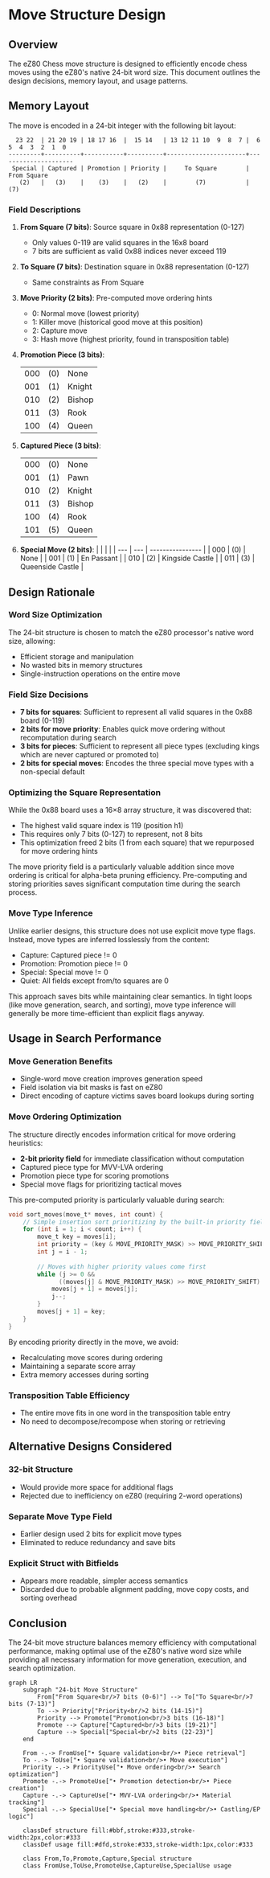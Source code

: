 # Move Structure Design

## Overview

The eZ80 Chess move structure is designed to efficiently encode chess moves using the eZ80's native 24-bit word size. This document outlines the design decisions, memory layout, and usage patterns.

## Memory Layout

The move is encoded in a 24-bit integer with the following bit layout:

```
  23 22  | 21 20 19 | 18 17 16  |  15 14   | 13 12 11 10  9  8  7 |  6  5  4  3  2  1  0
---------+----------+-----------+----------+----------------------+---------------------
 Special | Captured | Promotion | Priority |     To Square        |     From Square
   (2)   |   (3)    |    (3)    |   (2)    |        (7)           |         (7)
```

### Field Descriptions

1. **From Square (7 bits)**: Source square in 0x88 representation (0-127)
   - Only values 0-119 are valid squares in the 16x8 board
   - 7 bits are sufficient as valid 0x88 indices never exceed 119

2. **To Square (7 bits)**: Destination square in 0x88 representation (0-127)
   - Same constraints as From Square

3. **Move Priority (2 bits)**: Pre-computed move ordering hints
   - 0: Normal move (lowest priority)
   - 1: Killer move (historical good move at this position)
   - 2: Capture move
   - 3: Hash move (highest priority, found in transposition table)

4. **Promotion Piece (3 bits)**: 

   |     |     |        | 
   | --- | --- | ------ |
   | 000 | (0) | None   |
   | 001 | (1) | Knight |
   | 010 | (2) | Bishop |
   | 011 | (3) | Rook   |
   | 100 | (4) | Queen  |

5. **Captured Piece (3 bits)**:

   |     |     |        | 
   | --- | --- | ------ |
   | 000 | (0) | None   |
   | 001 | (1) | Pawn   |
   | 010 | (2) | Knight |
   | 011 | (3) | Bishop |
   | 100 | (4) | Rook   |
   | 101 | (5) | Queen  |

6. **Special Move (2 bits)**:
   |     |     |                  | 
   | --- | --- | ---------------- |
   | 000 | (0) | None             |
   | 001 | (1) | En Passant       |
   | 010 | (2) | Kingside Castle  |
   | 011 | (3) | Queenside Castle |

## Design Rationale

### Word Size Optimization

The 24-bit structure is chosen to match the eZ80 processor's native word size, allowing:
- Efficient storage and manipulation
- No wasted bits in memory structures
- Single-instruction operations on the entire move

### Field Size Decisions

- **7 bits for squares**: Sufficient to represent all valid squares in the 0x88 board (0-119)
- **2 bits for move priority**: Enables quick move ordering without recomputation during search
- **3 bits for pieces**: Sufficient to represent all piece types (excluding kings which are never captured or promoted to)
- **2 bits for special moves**: Encodes the three special move types with a non-special default

### Optimizing the Square Representation

While the 0x88 board uses a 16×8 array structure, it was discovered that:
- The highest valid square index is 119 (position h1)
- This requires only 7 bits (0-127) to represent, not 8 bits
- This optimization freed 2 bits (1 from each square) that we repurposed for move ordering hints

The move priority field is a particularly valuable addition since move ordering is critical for alpha-beta pruning efficiency. Pre-computing and storing priorities saves significant computation time during the search process.

### Move Type Inference

Unlike earlier designs, this structure does not use explicit move type flags. Instead, move types are inferred losslessly from the content:
- Capture: Captured piece != 0
- Promotion: Promotion piece != 0
- Special: Special move != 0
- Quiet: All fields except from/to squares are 0

This approach saves bits while maintaining clear semantics. In tight loops (like move generation, search, and sorting), move type inference will generally be more time-efficient than explicit flags anyway.

## Usage in Search Performance

### Move Generation Benefits

- Single-word move creation improves generation speed
- Field isolation via bit masks is fast on eZ80
- Direct encoding of capture victims saves board lookups during sorting

### Move Ordering Optimization

The structure directly encodes information critical for move ordering heuristics:
- **2-bit priority field** for immediate classification without computation
- Captured piece type for MVV-LVA ordering
- Promotion piece type for scoring promotions
- Special move flags for prioritizing tactical moves

This pre-computed priority is particularly valuable during search:
```c
void sort_moves(move_t* moves, int count) {
    // Simple insertion sort prioritizing by the built-in priority field
    for (int i = 1; i < count; i++) {
        move_t key = moves[i];
        int priority = (key & MOVE_PRIORITY_MASK) >> MOVE_PRIORITY_SHIFT;
        int j = i - 1;
        
        // Moves with higher priority values come first
        while (j >= 0 && 
              ((moves[j] & MOVE_PRIORITY_MASK) >> MOVE_PRIORITY_SHIFT) < priority) {
            moves[j + 1] = moves[j];
            j--;
        }
        moves[j + 1] = key;
    }
}
```

By encoding priority directly in the move, we avoid:
- Recalculating move scores during ordering
- Maintaining a separate score array
- Extra memory accesses during sorting

### Transposition Table Efficiency

- The entire move fits in one word in the transposition table entry
- No need to decompose/recompose when storing or retrieving

## Alternative Designs Considered

### 32-bit Structure
- Would provide more space for additional flags
- Rejected due to inefficiency on eZ80 (requiring 2-word operations)

### Separate Move Type Field
- Earlier design used 2 bits for explicit move types
- Eliminated to reduce redundancy and save bits

### Explicit Struct with Bitfields
- Appears more readable, simpler access semantics
- Discarded due to probable alignment padding, move copy costs, and sorting overhead

## Conclusion

The 24-bit move structure balances memory efficiency with computational performance, making optimal use of the eZ80's native word size while providing all necessary information for move generation, execution, and search optimization.

```mermaid
graph LR
    subgraph "24-bit Move Structure"
        From["From Square<br/>7 bits (0-6)"] --> To["To Square<br/>7 bits (7-13)"]
        To --> Priority["Priority<br/>2 bits (14-15)"]
        Priority --> Promote["Promotion<br/>3 bits (16-18)"]
        Promote --> Capture["Captured<br/>3 bits (19-21)"]
        Capture --> Special["Special<br/>2 bits (22-23)"]
    end
    
    From -.-> FromUse["• Square validation<br/>• Piece retrieval"]
    To -.-> ToUse["• Square validation<br/>• Move execution"]
    Priority -.-> PriorityUse["• Move ordering<br/>• Search optimization"]
    Promote -.-> PromoteUse["• Promotion detection<br/>• Piece creation"]
    Capture -.-> CaptureUse["• MVV-LVA ordering<br/>• Material tracking"]
    Special -.-> SpecialUse["• Special move handling<br/>• Castling/EP logic"]
    
    classDef structure fill:#bbf,stroke:#333,stroke-width:2px,color:#333
    classDef usage fill:#dfd,stroke:#333,stroke-width:1px,color:#333
    
    class From,To,Promote,Capture,Special structure
    class FromUse,ToUse,PromoteUse,CaptureUse,SpecialUse usage
```